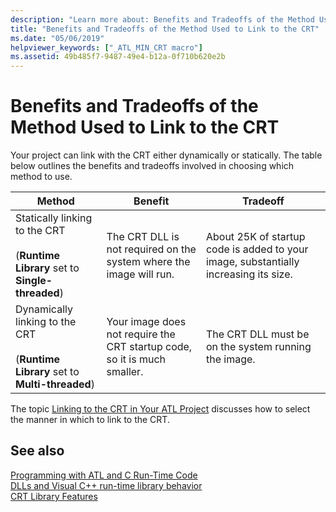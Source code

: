 ```yaml
---
description: "Learn more about: Benefits and Tradeoffs of the Method Used to Link to the CRT"
title: "Benefits and Tradeoffs of the Method Used to Link to the CRT"
ms.date: "05/06/2019"
helpviewer_keywords: ["_ATL_MIN_CRT macro"]
ms.assetid: 49b485f7-9487-49e4-b12a-0f710b620e2b
---
```

# Benefits and Tradeoffs of the Method Used to Link to the CRT

Your project can link with the CRT either dynamically or statically. The table below outlines the benefits and tradeoffs involved in choosing which method to use.

|Method|Benefit|Tradeoff|
|------------|-------------|--------------|
|Statically linking to the CRT<br /><br /> (**Runtime Library** set to **Single-threaded**)|The CRT DLL is not required on the system where the image will run.|About 25K of startup code is added to your image, substantially increasing its size.|
|Dynamically linking to the CRT<br /><br /> (**Runtime Library** set to **Multi-threaded**)|Your image does not require the CRT startup code, so it is much smaller.|The CRT DLL must be on the system running the image.|

The topic [Linking to the CRT in Your ATL Project](../atl/linking-to-the-crt-in-your-atl-project.md) discusses how to select the manner in which to link to the CRT.

## See also

[Programming with ATL and C Run-Time Code](../atl/programming-with-atl-and-c-run-time-code.md)<br/>
[DLLs and Visual C++ run-time library behavior](../build/run-time-library-behavior.md)<br/>
[CRT Library Features](../c-runtime-library/crt-library-features.md)
